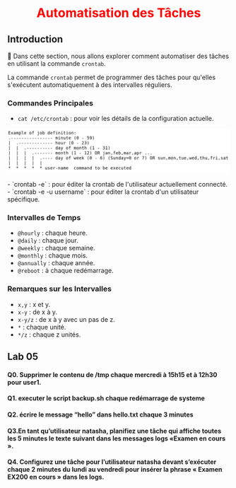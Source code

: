 <h1 align="center" style="color: red;">Automatisation des Tâches</h1>

## Introduction
👋 Dans cette section, nous allons explorer comment automatiser des tâches en utilisant la commande `crontab`.


La commande `crontab` permet de programmer des tâches pour qu'elles s'exécutent automatiquement à des intervalles réguliers.

### Commandes Principales
- `cat /etc/crontab` : pour voir les détails de la configuration actuelle.
<p align="center">
  <img src="images/Capture.JPG" alt="cap" style="width: 800px;"/>
</p>
- `crontab -e` : pour éditer la crontab de l'utilisateur actuellement connecté.
- `crontab -e -u username` : pour éditer la crontab d'un utilisateur spécifique.

### Intervalles de Temps
- `@hourly` : chaque heure.
- `@daily` : chaque jour.
- `@weekly` : chaque semaine.
- `@monthly` : chaque mois.
- `@annually` : chaque année.
- `@reboot` : à chaque redémarrage.

### Remarques sur les Intervalles
- `x,y` : x et y.
- `x-y` : de x à y.
- `x-y/z` : de x à y avec un pas de z.
- `*` : chaque unité.
- `*/z` : chaque z unités.

## Lab 05
#### Q0. Supprimer le contenu de /tmp chaque mercredi à 15h15 et à 12h30 pour user1.
<!--
```bash
crontab -e
30,15 12,15 * * 3 rm -rf /tmp
```
-->
#### Q1. executer le script backup.sh chaque redémarrage de systeme  
<!--
```bash
@reboot bash backup.sh
-->
#### Q2. écrire le message “hello” dans hello.txt chaque 3 minutes  
<!--
```bash
crontab -e
*/3 * * * * echo “hello” >> hello.txt
-->
#### Q3.En tant qu’utilisateur natasha, planifiez une tâche qui affiche toutes les 5 minutes le texte suivant dans les messages logs  «Examen en cours ».  
<!--
```bash
crontab -e -u natasha
*/5 * * * * logger “Examen en cours”
-->
#### Q4. Configurez une tâche pour l’utilisateur natasha devant s’exécuter chaque 2 minutes du lundi au vendredi pour insérer la phrase « Examen EX200 en cours » dans les logs.  
<!--
```bash
crontab -e -u natasha
*/2  * * * 1-5  logger “Examen EX200 en cours”
-->
